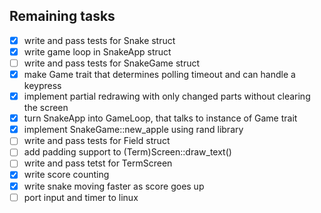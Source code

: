 ## Remaining tasks

 - [x] write and pass tests for Snake struct
 - [x] write game loop in SnakeApp struct
 - [ ] write and pass tests for SnakeGame struct
 - [x] make Game trait that determines polling timeout and can handle a keypress
 - [x] implement partial redrawing with only changed parts without clearing the screen
 - [x] turn SnakeApp into GameLoop, that talks to instance of Game trait
 - [x] implement SnakeGame::new_apple using rand library
 - [ ] write and pass tests for Field struct
 - [ ] add padding support to (Term)Screen::draw_text()
 - [ ] write and pass tetst for TermScreen
 - [x] write score counting
 - [x] write snake moving faster as score goes up
 - [ ] port input and timer to linux
